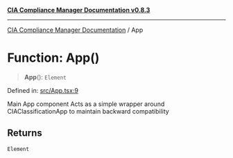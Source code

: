 [**CIA Compliance Manager Documentation v0.8.3**](../README.md)

***

[CIA Compliance Manager Documentation](../globals.md) / App

# Function: App()

> **App**(): `Element`

Defined in: [src/App.tsx:9](https://github.com/Hack23/cia-compliance-manager/blob/368d5a1330a94df78d48c65d28962bd0f7cab363/src/App.tsx#L9)

Main App component
Acts as a simple wrapper around CIAClassificationApp to maintain backward compatibility

## Returns

`Element`
